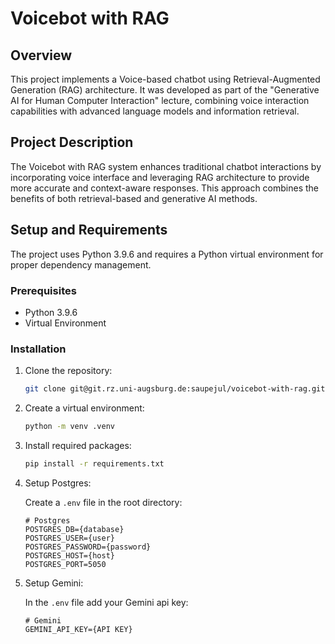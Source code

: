 # Voicebot with RAG

## Overview

This project implements a Voice-based chatbot using Retrieval-Augmented Generation (RAG) architecture. It was developed
as part of the "Generative AI for Human Computer Interaction" lecture, combining voice interaction capabilities with
advanced language models and information retrieval.

## Project Description

The Voicebot with RAG system enhances traditional chatbot interactions by incorporating voice interface and leveraging
RAG architecture to provide more accurate and context-aware responses. This approach combines the benefits of both
retrieval-based and generative AI methods.

## Setup and Requirements

The project uses Python 3.9.6 and requires a Python virtual environment for proper dependency management.

### Prerequisites

- Python 3.9.6
- Virtual Environment

### Installation

1. Clone the repository:
   ```bash
   git clone git@git.rz.uni-augsburg.de:saupejul/voicebot-with-rag.git
   ```

2. Create a virtual environment:
   ```bash
   python -m venv .venv
   ```

3. Install required packages:
   ```bash
   pip install -r requirements.txt
   ```
   
4. Setup Postgres:

   Create a `.env` file in the root directory:
   ```
   # Postgres
   POSTGRES_DB={database}
   POSTGRES_USER={user}
   POSTGRES_PASSWORD={password}
   POSTGRES_HOST={host}
   POSTGRES_PORT=5050
   ```
   
5. Setup Gemini:

   In the `.env` file add your Gemini api key:
   ```
   # Gemini
   GEMINI_API_KEY={API KEY}
   ```
